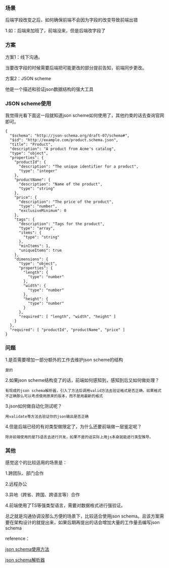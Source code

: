 ### 场景

后端字段改变之后，如何确保前端不会因为字段的改变导致前端出错

1.如：后端来加班了，前端没来，但是后端改字段了

### 方案

方案1：线下沟通。

当要改字段的时候需要后端把可能更改的部分提前告知，前端同步更改。

方案2：JSON scheme

他是一个描述和验证json数据结构的强大工具

### JSON scheme使用

我觉得光看下面这一段就知道json scheme如何使用了，其他约束的话去查询官网即可。

```
{
  "$schema": "http://json-schema.org/draft-07/schema#",
  "$id": "http://example.com/product.schema.json",
  "title": "Product",
  "description": "A product from Acme's catalog",
  "type": "object",
  "properties": {
    "productId": {
      "description": "The unique identifier for a product",
      "type": "integer"
    },
    "productName": {
      "description": "Name of the product",
      "type": "string"
    },
    "price": {
      "description": "The price of the product",
      "type": "number",
      "exclusiveMinimum": 0
    },
    "tags": {
      "description": "Tags for the product",
      "type": "array",
      "items": {
        "type": "string"
      },
      "minItems": 1,
      "uniqueItems": true
    },
    "dimensions": {
      "type": "object",
      "properties": {
        "length": {
          "type": "number"
        },
        "width": {
          "type": "number"
        },
        "height": {
          "type": "number"
        }
      },
      "required": [ "length", "width", "height" ]
    }
  },
  "required": [ "productId", "productName", "price" ]
}
```



### 问题

1.是否需要增加一部分额外的工作去维护json scheme的结构

```
是的
```

2.如果json scheme结构变了的话，前端如何感知到，感知到后又如何做处理？

```
有现成的json schema解析器，引入了方法后调用valid方法去验证格式是否正确，如果格式不正确那么可以考虑使用原来的版本，而不是用最新的格式
```

3.json如何做自动化测试呢？

```
用validate等方法去验证你的json输出是否正确
```

4.但是后端已经的有对类型做限定了，为什么还要前端做一层鉴定呢？

```
除非前端使用的是TS语言去进行开发，如果不是的话实际上用js本身就能进行类型推导。
```



### 其他

感觉这个的比较适用的场景是：

1.跨团队、部门合作

2.远程办公

3.异地（跨省、跨国、跨语言等）合作

4.前端使用了TS等强类型语言，需要对数据格式进行强验证。

总之就是沟通协调没那么方便的场景下，比较适合使用json schema。且该方案需要在架构设计的就提出来，如果后期再提出的话会增加大量的工作量去编写json schema

reference：

[json schema使用方法](https://json-schema.org/learn/getting-started-step-by-step#nest-data)

[json schema解析器](https://github.com/hyperjump-io/json-schema)